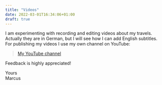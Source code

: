 ```yaml
---
title: "Videos"
date: 2022-03-01T16:34:06+01:00
draft: true
---
```


I am experimenting with recording and editing videos about my travels. Actually they are in German, but I will see how I can add English subtitles. For publishing my videos I use my own channel on YouTube:

> [My YouTube channel](https://www.youtube.com/channel/UCVPiWk3TEQtNnuRFmYnafyw)

Feedback is highly appreciated!

Yours  
Marcus
